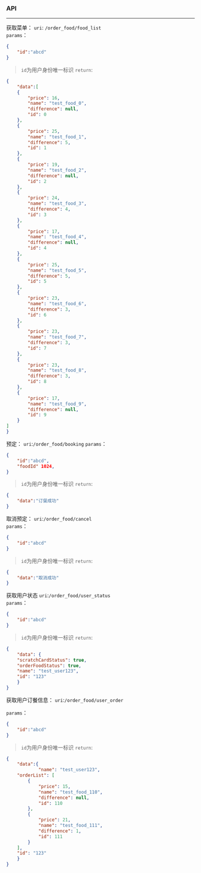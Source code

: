 
### API

---

获取菜单：
`uri`: `/order_food/food_list`   
`params`：   
```json
{
    "id":"abcd"
}
```
> `id`为用户身份唯一标识
`return`:   
```json
{
    "data":[
    {
        "price": 16,
        "name": "test_food_0",
        "difference": null,
        "id": 0
    },
    {
        "price": 25,
        "name": "test_food_1",
        "difference": 5,
        "id": 1
    },
    {
        "price": 19,
        "name": "test_food_2",
        "difference": null,
        "id": 2
    },
    {
        "price": 24,
        "name": "test_food_3",
        "difference": 4,
        "id": 3
    },
    {
        "price": 17,
        "name": "test_food_4",
        "difference": null,
        "id": 4
    },
    {
        "price": 25,
        "name": "test_food_5",
        "difference": 5,
        "id": 5
    },
    {
        "price": 23,
        "name": "test_food_6",
        "difference": 3,
        "id": 6
    },
    {
        "price": 23,
        "name": "test_food_7",
        "difference": 3,
        "id": 7
    },
    {
        "price": 23,
        "name": "test_food_8",
        "difference": 3,
        "id": 8
    },
    {
        "price": 17,
        "name": "test_food_9",
        "difference": null,
        "id": 9
    }
]
}
```


预定： 
`uri`:`/order_food/booking`
 `params`：   
```json
{
    "id":"abcd",
    "foodId" 1024,
}
```
> `id`为用户身份唯一标识
`return`:   
```json
{
    "data":"订餐成功"
}
```

取消预定：
`uri`:`/order_food/cancel`  
 `params`：   
```json
{
    "id":"abcd"
}
```
> `id`为用户身份唯一标识
`return`:   
```json
{
    "data":"取消成功"
}
```


获取用户状态
`uri`:`/order_food/user_status`  
 `params`：   
```json
{
    "id":"abcd"
}
```
> `id`为用户身份唯一标识
`return`:   
```json
{
    "data": {
    "scratchCardStatus": true,
    "orderFoodStatus": true,
    "name": "test_user123",
    "id": "123"
    }
}
```

获取用户订餐信息：
`uri`:`/order_food/user_order`

 `params`：   
```json
{
    "id":"abcd"
}
```
> `id`为用户身份唯一标识
`return`:   
```json
{
    "data":{
            "name": "test_user123",
    "orderList": [
        {
            "price": 15,
            "name": "test_food_110",
            "difference": null,
            "id": 110
        },
        {
            "price": 21,
            "name": "test_food_111",
            "difference": 1,
            "id": 111
        }
    ],
    "id": "123"
    }
}
```
